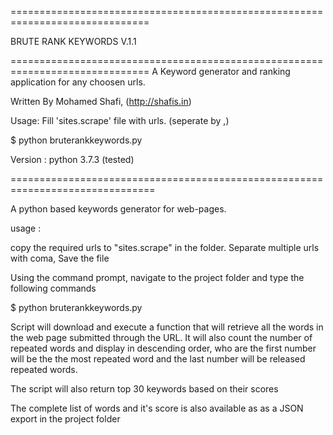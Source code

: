==============================================================================

BRUTE RANK KEYWORDS V.1.1

==============================================================================
A Keyword generator and ranking application for any choosen urls.

Written By Mohamed Shafi, (http://shafis.in)

Usage:  Fill 'sites.scrape' file with urls. (seperate by ,)

$ python bruterankkeywords.py

Version : python 3.7.3 (tested)

===============================================================================

A python based keywords generator for web-pages.

usage :

copy the required urls to "sites.scrape" in the folder.
Separate multiple urls with coma,
Save the file

Using the command prompt, navigate to the project folder and type the following commands

$ python bruterankkeywords.py

Script will download and execute a function that will retrieve all the words in the web page submitted through the URL. It will also count the number of repeated words and display in descending order, who are the first number will be the the most repeated word and the last number will be released repeated words.

The script will also return top 30 keywords based on their scores

The complete list of words and it's score is also available as as a JSON export in the project folder

